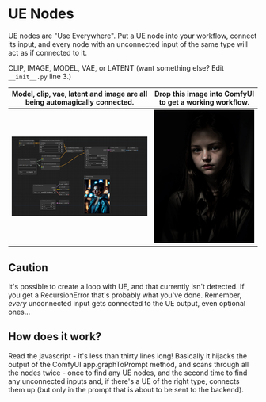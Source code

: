 # UE Nodes

UE nodes are "Use Everywhere". Put a UE node into your workflow, connect its input, and every node with an unconnected input of the same type will act as if connected to it. 

CLIP, IMAGE, MODEL, VAE, or LATENT (want something else? Edit `__init__.py` line 3.)

| Model, clip, vae, latent and image are all being automagically connected. | Drop this image into ComfyUI to get a working workflow. |
|-|-|
|![workflow](docs/workflow.png)|![portrait](docs/portrait.png)|

## Caution

It's possible to create a loop with UE, and that currently isn't detected. If you get a RecursionError that's probably what you've done. Remember, *every* unconnected input gets connected to the UE output, even optional ones...

## How does it work?

Read the javascript - it's less than thirty lines long! Basically it hijacks the output of the ComfyUI app.graphToPrompt method, and scans through all the nodes twice - once to find any UE nodes, and the second time to find any unconnected inputs and, if there's a UE of the right type, connects them up (but only in the prompt that is about to be sent to the backend).
